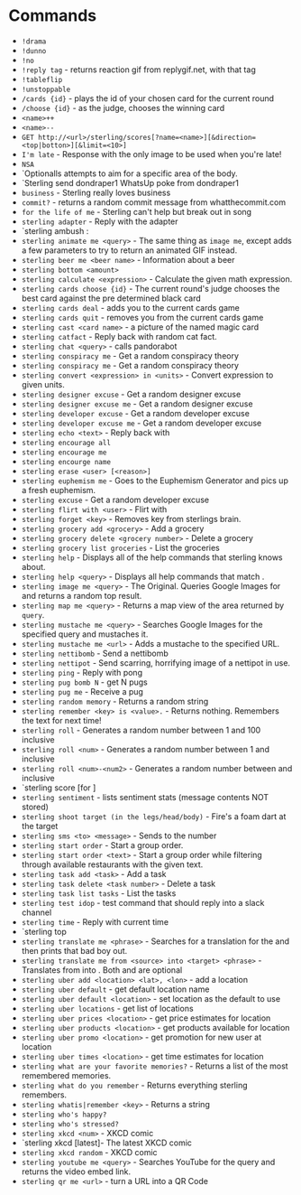 # Commands
 * `!drama`
 * `!dunno`
 * `!no`
 * `!reply tag` - returns reaction gif from replygif.net, with that tag
 * `!tableflip`
 * `!unstoppable`
 * `/cards {id}` - plays the id of your chosen card for the current round
 * `/choose {id}` - as the judge, chooses the winning card
 * `<name>++`
 * `<name>--`
 * `GET http://<url>/sterling/scores[?name=<name>][&direction=<top|botton>][&limit=<10>]`
 * `I'm late` - Response with the only image to be used when you're late!
 * `NSA`
 * `Optionalls attempts to aim for a specific area of the body.
 * `Sterling send dondraper1 WhatsUp poke from dondraper1
 * `business` - Sterling really loves business
 * `commit?` - returns a random commit message from whatthecommit.com
 * `for the life of me` - Sterling can't help but break out in song
 * `sterling adapter` - Reply with the adapter
 * `sterling ambush <user name>: <message>
 * `sterling animate me <query>` - The same thing as `image me`, except adds a few parameters to try to return an animated GIF instead.
 * `sterling beer me <beer name>` - Information about a beer
 * `sterling bottom <amount>`
 * `sterling calculate <expression>` - Calculate the given math expression.
 * `sterling cards choose {id}` - The current round's judge chooses the best card against the pre determined black card
 * `sterling cards deal` - adds you to the current cards game
 * `sterling cards quit` - removes you from the current cards game
 * `sterling cast <card name>` - a picture of the named magic card
 * `sterling catfact` - Reply back with random cat fact.
 * `sterling chat <query>` - calls pandorabot
 * `sterling conspiracy me` - Get a random conspiracy theory
 * `sterling conspiracy me` - Get a random conspiracy theory
 * `sterling convert <expression> in <units>` - Convert expression to given units.
 * `sterling designer excuse` - Get a random designer excuse
 * `sterling designer excuse me` - Get a random designer excuse
 * `sterling developer excuse` - Get a random developer excuse
 * `sterling developer excuse me` - Get a random developer excuse
 * `sterling echo <text>` - Reply back with <text>
 * `sterling encourage all`
 * `sterling encourage me`
 * `sterling encourge name`
 * `sterling erase <user> [<reason>]`
 * `sterling euphemism me` - Goes to the Euphemism Generator and pics up a fresh euphemism.
 * `sterling excuse` - Get a random developer excuse
 * `sterling flirt with <user>` - Flirt with <user>
 * `sterling forget <key>` - Removes key from sterlings brain.
 * `sterling grocery add <grocery>` - Add a grocery
 * `sterling grocery delete <grocery number>` - Delete a grocery
 * `sterling grocery list groceries` - List the groceries
 * `sterling help` - Displays all of the help commands that sterling knows about.
 * `sterling help <query>` - Displays all help commands that match <query>.
 * `sterling image me <query>` - The Original. Queries Google Images for <query> and returns a random top result.
 * `sterling map me <query>` - Returns a map view of the area returned by `query`.
 * `sterling mustache me <query>` - Searches Google Images for the specified query and mustaches it.
 * `sterling mustache me <url>` - Adds a mustache to the specified URL.
 * `sterling nettibomb` - Send a nettibomb
 * `sterling nettipot` - Send scarring, horrifying image of a nettipot in use.
 * `sterling ping` - Reply with pong
 * `sterling pug bomb N` - get N pugs
 * `sterling pug me` - Receive a pug
 * `sterling random memory` - Returns a random string
 * `sterling remember <key> is <value>.` - Returns nothing. Remembers the text for next time!
 * `sterling roll` - Generates a random number between 1 and 100 inclusive
 * `sterling roll <num>` - Generates a random number between 1 and <num> inclusive
 * `sterling roll <num>-<num2>` - Generates a random number between <num> and <num2> inclusive
 * `sterling score <name> [for <reason>]
 * `sterling sentiment` - lists sentiment stats (message contents NOT stored)
 * `sterling shoot target (in the legs/head/body)` - Fire's a foam dart at the target
 * `sterling sms <to> <message>` - Sends <message> to the number <to>
 * `sterling start order` - Start a group order.
 * `sterling start order <text>` - Start a group order while filtering through available restaurants with the given text.
 * `sterling task add <task>` - Add a task
 * `sterling task delete <task number>` - Delete a task
 * `sterling task list tasks` - List the tasks
 * `sterling test idop` - test command that should reply into a slack channel
 * `sterling time` - Reply with current time
 * `sterling top <amount>
 * `sterling translate me <phrase>` - Searches for a translation for the <phrase> and then prints that bad boy out.
 * `sterling translate me from <source> into <target> <phrase>` - Translates <phrase> from <source> into <target>. Both <source> and <target> are optional
 * `sterling uber add <location> <lat>, <lon>` - add a location
 * `sterling uber default` - get default location name
 * `sterling uber default <location>` - set location as the default to use
 * `sterling uber locations` - get list of locations
 * `sterling uber prices <location>` - get price estimates for location
 * `sterling uber products <location>` - get products available for location
 * `sterling uber promo <location>` - get promotion for new user at location
 * `sterling uber times <location>` - get time estimates for location
 * `sterling what are your favorite memories?` - Returns a list of the most remembered memories.
 * `sterling what do you remember` - Returns everything sterling remembers.
 * `sterling whatis|remember <key>` - Returns a string
 * `sterling who's happy?`
 * `sterling who's stressed?`
 * `sterling xkcd <num>` - XKCD comic <num>
 * `sterling xkcd [latest]- The latest XKCD comic
 * `sterling xkcd random` - XKCD comic <num>
 * `sterling youtube me <query>` - Searches YouTube for the query and returns the video embed link.
 * `sterling qr me <url>` - turn a URL into a QR Code